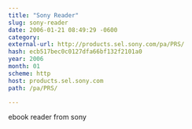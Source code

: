 ```yaml
---
title: "Sony Reader"
slug: sony-reader
date: 2006-01-21 08:49:29 -0600
category: 
external-url: http://products.sel.sony.com/pa/PRS/
hash: ecb517bec0c0127dfa66bf132f2101a0
year: 2006
month: 01
scheme: http
host: products.sel.sony.com
path: /pa/PRS/

---
```


ebook reader from sony
